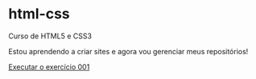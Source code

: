 # html-css
 Curso de HTML5 e CSS3

Estou aprendendo a criar sites e agora vou gerenciar meus repositórios!

<a href="https://pablosantos12.github.io/html-css/exercicios/ex001">Executar o exercício 001</a>